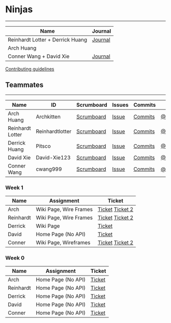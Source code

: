 # Ninjas
-----------------------------------------------------------------------------------

| Name             | Journal                                                                                                      |
| ---------------- | ------------------------------------------------------------------------------------------------------------ |
| Reinhardt Lotter + Derrick Huang | [Journal](https://docs.google.com/document/d/1sQEuq-pUUQEaaTpWS4qkyn-rWqiij7jwhqi_axAfKCg/edit?usp=sharing) |
| Arch Huang | 
| Conner Wang + David Xie | [Journal]() |

[Contributing guidelines](https://docs.google.com/document/d/1U18-l772UyNbFlkvBeJZ7O4DMtzl09AFkpKyu8vNqQg/edit?usp=sharing)

## Teammates
---------------------------------------
| Name             | ID              | Scrumboard                                                                   | Issues | Commits  | Profile          |
| ---------------- | --------------- | ---------------------------------------------------------------------------- | ------ | ----------- | ---------------- |
| Arch Huang  | Archkitten | [Scrumboard](https://github.com/Archkitten/m22p4-ninjas/projects/1?card_filter_query=assignee%3Aarchkitten) | [Issue](https://github.com/Archkitten/m22p4-ninjas/issues?q=is%3Aissue+label%3Aarch+) | [Commits](https://github.com/Archkitten/m22p4-ninjas/commits?author=Archkitten)         | [@ArchKitten](https://github.com/ArchKitten)     |
| Reinhardt Lotter | Reinhardtlotter | [Scrumboard](https://github.com/Archkitten/m22p4-ninjas/projects/1?card_filter_query=assignee%3Reinhardtlotter) | [Issue](https://github.com/Archkitten/m22p4-ninjas/issues?q=is%3Aissue+label%3Areinhardt+) | [Commits](https://github.com/Archkitten/m22p4-ninjas/commits?author=Reinhardtlotter)         | [@Reinhardtlotter](https://github.com/Reinhardtlotter) |
| Derrick Huang    | Pitsco          | [Scrumboard](https://github.com/Archkitten/m22p4-ninjas/projects/1?card_filter_query=assignee%3Pitsco) | [Issue](https://github.com/Archkitten/m22p4-ninjas/issues?q=is%3Aissue+label%3Aderrick+) | [Commits](https://github.com/Archkitten/m22p4-ninjas/commits?author=Pitsco)         | [@Pitsco](https://github.com/Pitsco)          |
| David Xie      | David-Xie123  | [Scrumboard](https://github.com/Archkitten/m22p4-ninjas/projects/1?card_filter_query=assignee%3Adavid-xie123) | [Issue](https://github.com/Archkitten/m22p4-ninjas/issues?q=is%3Aissue+label%3Adavid+) | [Commits](https://github.com/Archkitten/m22p4-ninjas/commits?author=David-Xie123&since=2021-11-01&until=2021-12-01)          | [@David-Xie123](https://github.com/David-Xie123)  |
| Conner Wang  | cwang999 | [Scrumboard](https://github.com/Archkitten/m22p4-ninjas/projects/1?card_filter_query=assignee%3Acwang999) | [Issue](https://github.com/Archkitten/m22p4-ninjas/issues?q=is%3Aissue+label%3Aconnor+) | [Commits](https://github.com/Archkitten/m22p4-ninjas/commits?author=cwang999)         | [@cwang999](https://github.com/cwang999)     |

### Week 1
| Name | Assignment | Ticket |
| ---------- | ---------- | ------ |
| Arch | Wiki Page, Wire Frames | [Ticket](https://github.com/Archkitten/m22p4-ninjas/issues/11) [Ticket 2](https://github.com/Archkitten/m22p4-ninjas/issues/16) |
| Reinhardt | Wiki Page, Wire Frames | [Ticket](https://github.com/Archkitten/m22p4-ninjas/issues/11) [Ticket 2](https://github.com/Archkitten/m22p4-ninjas/issues/16) |
| Derrick | Wiki Page | [Ticket](https://github.com/Archkitten/m22p4-ninjas/issues/11) |
| David | Home Page (No API) | [Ticket](https://github.com/Archkitten/m22p4-ninjas/issues/17)  |
| Conner | Wiki Page, Wireframes | [Ticket](https://github.com/Archkitten/m22p4-ninjas/issues/11) [Ticket 2](https://github.com/Archkitten/m22p4-ninjas/issues/16) |


### Week 0
| Name | Assignment | Ticket |
| ---- |----------- | -------- |
| Arch | Home Page (No API) | [Ticket](https://github.com/Archkitten/m22p4-ninjas/issues/6) |
| Reinhardt | Home Page (No API) | [Ticket](https://github.com/Archkitten/m22p4-ninjas/issues/2) |
| Derrick | Home Page (No API) | [Ticket](https://github.com/Archkitten/m22p4-ninjas/issues/4) |
| David | Home Page (No API) | [Ticket](https://github.com/Archkitten/m22p4-ninjas/issues/17) |
| Conner | Home Page (No API) | [Ticket](https://github.com/Archkitten/m22p4-ninjas/issues/3) |
